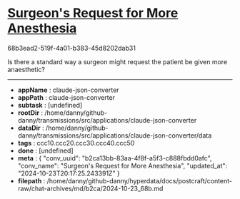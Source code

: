 # [Surgeon's Request for More Anesthesia](https://claude.ai/chat/b2ca13bb-83aa-4f8f-a5f3-c888fbdd0afc)

68b3ead2-519f-4a01-b383-45d8202dab31

Is there a standard way a surgeon might request the patient be given more anaesthetic?

---

* **appName** : claude-json-converter
* **appPath** : claude-json-converter
* **subtask** : [undefined]
* **rootDir** : /home/danny/github-danny/transmissions/src/applications/claude-json-converter
* **dataDir** : /home/danny/github-danny/transmissions/src/applications/claude-json-converter/data
* **tags** : ccc10.ccc20.ccc30.ccc40.ccc50
* **done** : [undefined]
* **meta** : {
  "conv_uuid": "b2ca13bb-83aa-4f8f-a5f3-c888fbdd0afc",
  "conv_name": "Surgeon's Request for More Anesthesia",
  "updated_at": "2024-10-23T20:17:25.243391Z"
}
* **filepath** : /home/danny/github-danny/hyperdata/docs/postcraft/content-raw/chat-archives/md/b2ca/2024-10-23_68b.md